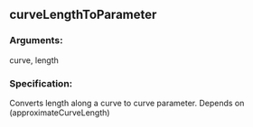 ## curveLengthToParameter
### Arguments: 
curve, length
### Specification: 
Converts length along a curve to curve parameter. Depends on (approximateCurveLength)
